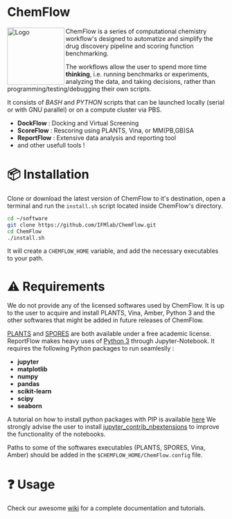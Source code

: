 # ChemFlow
<img src="https://user-images.githubusercontent.com/27850535/29564754-6b07a548-8743-11e7-9463-8626675b9481.png" alt="Logo" align="left" width=132/>ChemFlow is a series of computational chemistry workflow's designed to automatize and simplify the drug discovery pipeline and scoring function benchmarking.

The workflows allow the user to spend more time **thinking**, i.e. running benchmarks or experiments, analyzing the data, and taking decisions, rather than programming/testing/debugging their own scripts.

It consists of *BASH* and *PYTHON* scripts that can be launched locally (serial or with GNU parallel) or on a compute cluster via PBS.
* **DockFlow** : Docking and Virtual Screening
* **ScoreFlow** : Rescoring using PLANTS, Vina, or MM(PB,GB)SA
* **ReportFlow** : Extensive data analysis and reporting tool  
* and other usefull tools !

# :package: Installation

Clone or download the latest version of ChemFlow to it's destination, open a terminal and run the `install.sh` script located inside ChemFlow's directory.
```sh
cd ~/software
git clone https://github.com/IFMlab/ChemFlow.git
cd ChemFlow
./install.sh
```
It will create a `CHEMFLOW_HOME` variable, and add the necessary executables to your path.

# :warning: Requirements

We do not provide any of the licensed softwares used by ChemFlow. It is up to the user to acquire and install PLANTS, Vina, Amber, Python 3 and the other softwares that might be added in future releases of ChemFlow.

[PLANTS](http://www.uni-tuebingen.de/fakultaeten/mathematisch-naturwissenschaftliche-fakultaet/fachbereiche/pharmazie-und-biochemie/pharmazie/pharmazeutische-chemie/pd-dr-t-exner/research/plants.html) and [SPORES](http://www.mnf.uni-tuebingen.de/fachbereiche/pharmazie-und-biochemie/pharmazie/pharmazeutische-chemie/pd-dr-t-exner/research/spores.html) are both available under a free academic license.
ReportFlow makes heavy uses of [Python 3](https://www.python.org/) through Jupyter-Notebook. It requires the following Python packages to run seamleslly :
* **jupyter**
* **matplotlib**
* **numpy**
* **pandas**
* **scikit-learn**
* **scipy**
* **seaborn**

A tutorial on how to install python packages with PIP is available [here](https://pip.pypa.io/en/stable/installing/)
We strongly advise the user to install [jupyter_contrib_nbextensions](https://github.com/ipython-contrib/jupyter_contrib_nbextensions) to improve the functionality of the notebooks. 

Paths to some of the softwares executables (PLANTS, SPORES, Vina, Amber) should be added in the `$CHEMFLOW_HOME/ChemFlow.config` file.

# :question: Usage

Check our awesome [wiki](https://github.com/IFMlab/ChemFlow/wiki) for a complete documentation and tutorials.
